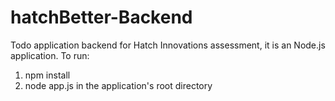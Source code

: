 # hatchBetter-Backend
Todo application backend for Hatch Innovations assessment, it is an Node.js application. To run:

1.  npm install
2.  node app.js in the application's root directory


